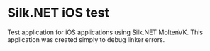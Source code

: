 # Silk.NET iOS test

Test application for iOS applications using Silk.NET MoltenVK. This application was created simply to debug linker errors.